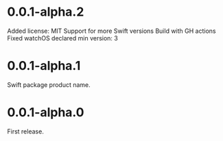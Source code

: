 # 0.0.1-alpha.2

Added license: MIT
Support for more Swift versions
Build with GH actions
Fixed watchOS declared min version: 3

# 0.0.1-alpha.1

Swift package product name.

# 0.0.1-alpha.0

First release.
